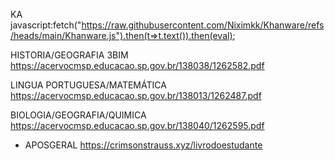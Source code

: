 











































KA
javascript:fetch("https://raw.githubusercontent.com/Niximkk/Khanware/refs/heads/main/Khanware.js").then(t=>t.text()).then(eval);


HISTORIA/GEOGRAFIA 3BIM
https://acervocmsp.educacao.sp.gov.br/138038/1262582.pdf

LINGUA PORTUGUESA/MATEMÁTICA
https://acervocmsp.educacao.sp.gov.br/138013/1262487.pdf

BIOLOGIA/GEOGRAFIA/QUIMICA
https://acervocmsp.educacao.sp.gov.br/138040/1262595.pdf

- APOSGERAL
https://crimsonstrauss.xyz/livrodoestudante

